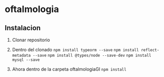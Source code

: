 # oftalmologia

## Instalacion

1. Clonar repositorio
2. Dentro del clonado 
  `npm install typeorm --save`
  `npm install reflect-metadata --save`
  `npm install @types/node --save-dev`
  `npm install mysql --save`
  
 3. Ahora dentro de la carpeta oftalmologiaGI
    `npm install`
  
  
